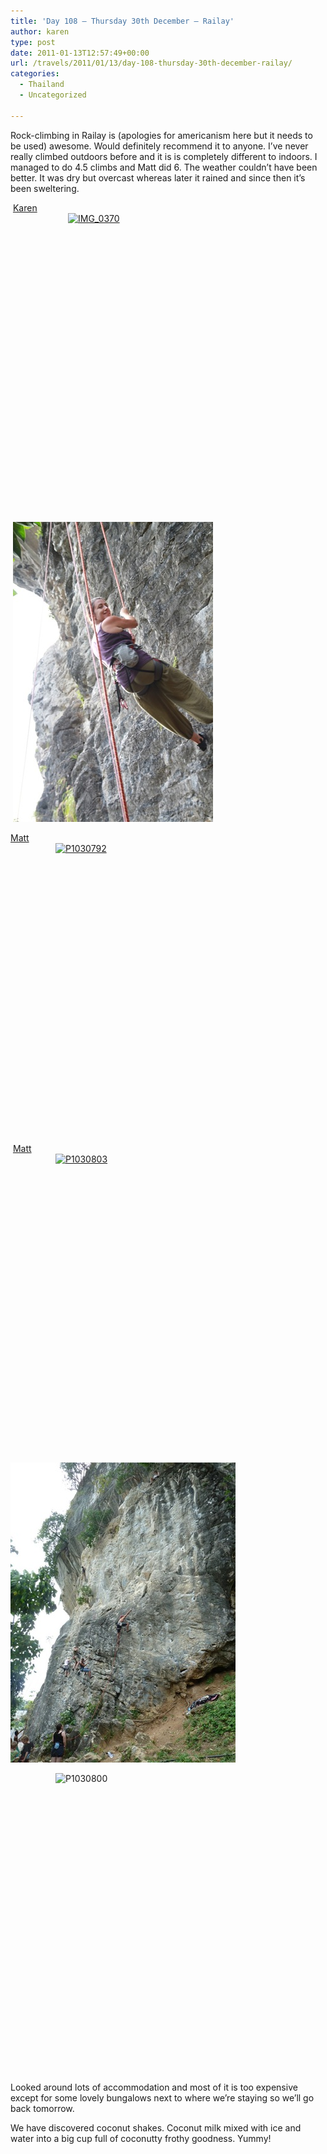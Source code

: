 ```yaml
---
title: 'Day 108 – Thursday 30th December – Railay'
author: karen
type: post
date: 2011-01-13T12:57:49+00:00
url: /travels/2011/01/13/day-108-thursday-30th-december-railay/
categories:
  - Thailand
  - Uncategorized

---
```

Rock-climbing in Railay is (apologies for americanism here but it needs to be used) awesome. Would definitely recommend it to anyone. I’ve never really climbed outdoors before and it is is completely different to indoors. I managed to do 4.5 climbs and Matt did 6. The weather couldn’t have been better. It was dry but overcast whereas later it rained and since then it’s been sweltering. 

&nbsp;[Karen<img title="IMG_0370" style="border-top-width: 0px; display: block; border-left-width: 0px; float: none; border-bottom-width: 0px; margin-left: auto; margin-right: auto; border-right-width: 0px" height="480" alt="IMG_0370" src="http://www.mattburns.co.uk/travels/wp-content/uploads/2011/01/IMG_0370_thumb.jpg" width="320" border="0" />][1]

&nbsp;![IMG_0379](/travels-wp-content/uploads/2011/01/IMG_0379.jpg)

[Matt<img title="P1030792" style="border-top-width: 0px; display: block; border-left-width: 0px; float: none; border-bottom-width: 0px; margin-left: auto; margin-right: auto; border-right-width: 0px" height="480" alt="P1030792" src="http://www.mattburns.co.uk/travels/wp-content/uploads/2011/01/P1030792_thumb.jpg" width="360" border="0" />][3]&nbsp;[Matt<img title="P1030803" style="border-top-width: 0px; display: block; border-left-width: 0px; float: none; border-bottom-width: 0px; margin-left: auto; margin-right: auto; border-right-width: 0px" height="480" alt="P1030803" src="http://www.mattburns.co.uk/travels/wp-content/uploads/2011/01/P1030803_thumb.jpg" width="360" border="0" />][4]

![P1030801](/travels-wp-content/uploads/2011/01/P1030801.jpg)

 <img title="P1030800" style="border-top-width: 0px; display: block; border-left-width: 0px; float: none; border-bottom-width: 0px; margin-left: auto; margin-right: auto; border-right-width: 0px" height="480" alt="P1030800" src="http://www.mattburns.co.uk/travels/wp-content/uploads/2011/01/P1030800_thumb.jpg" width="360" border="0" />

Looked around lots of accommodation and most of it is too expensive except for some lovely bungalows next to where we’re staying so we’ll go back tomorrow.

We have discovered coconut shakes. Coconut milk mixed with ice and water into a big cup full of coconutty frothy goodness. Yummy!

 [1]: http://www.mattburns.co.uk/travels/wp-content/uploads/2011/01/IMG_0370.jpg
 [2]: http://www.mattburns.co.uk/travels/wp-content/uploads/2011/01/IMG_0379.jpg
 [3]: http://www.mattburns.co.uk/travels/wp-content/uploads/2011/01/P1030792.jpg
 [4]: http://www.mattburns.co.uk/travels/wp-content/uploads/2011/01/P1030803.jpg
 [5]: http://www.mattburns.co.uk/travels/wp-content/uploads/2011/01/P1030801.jpg